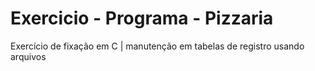 # Exercicio - Programa - Pizzaria
Exercício de fixação em C | manutenção em tabelas de registro usando arquivos
